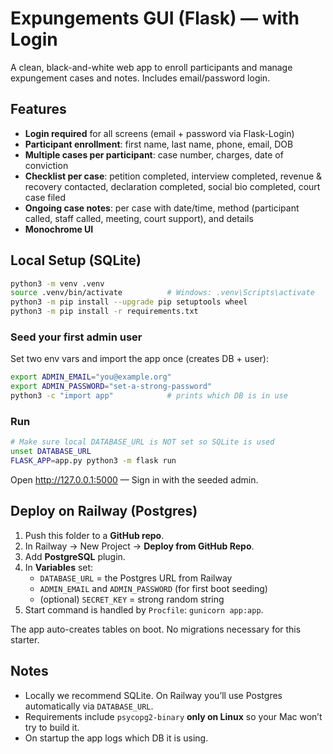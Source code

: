 # Expungements GUI (Flask) — with Login

A clean, black-and-white web app to enroll participants and manage expungement cases and notes. Includes email/password login.

## Features
- **Login required** for all screens (email + password via Flask-Login)
- **Participant enrollment**: first name, last name, phone, email, DOB
- **Multiple cases per participant**: case number, charges, date of conviction
- **Checklist per case**: petition completed, interview completed, revenue & recovery contacted, declaration completed, social bio completed, court case filed
- **Ongoing case notes**: per case with date/time, method (participant called, staff called, meeting, court support), and details
- **Monochrome UI**

## Local Setup (SQLite)
```bash
python3 -m venv .venv
source .venv/bin/activate          # Windows: .venv\Scripts\activate
python3 -m pip install --upgrade pip setuptools wheel
python3 -m pip install -r requirements.txt
```

### Seed your first admin user
Set two env vars and import the app once (creates DB + user):
```bash
export ADMIN_EMAIL="you@example.org"
export ADMIN_PASSWORD="set-a-strong-password"
python3 -c "import app"            # prints which DB is in use
```

### Run
```bash
# Make sure local DATABASE_URL is NOT set so SQLite is used
unset DATABASE_URL
FLASK_APP=app.py python3 -m flask run
```
Open http://127.0.0.1:5000 — Sign in with the seeded admin.

## Deploy on Railway (Postgres)
1. Push this folder to a **GitHub repo**.
2. In Railway → New Project → **Deploy from GitHub Repo**.
3. Add **PostgreSQL** plugin.
4. In **Variables** set:
   - `DATABASE_URL` = the Postgres URL from Railway
   - `ADMIN_EMAIL` and `ADMIN_PASSWORD` (for first boot seeding)
   - (optional) `SECRET_KEY` = strong random string
5. Start command is handled by `Procfile`: `gunicorn app:app`.

The app auto-creates tables on boot. No migrations necessary for this starter.

## Notes
- Locally we recommend SQLite. On Railway you’ll use Postgres automatically via `DATABASE_URL`.
- Requirements include `psycopg2-binary` **only on Linux** so your Mac won’t try to build it.
- On startup the app logs which DB it is using.
